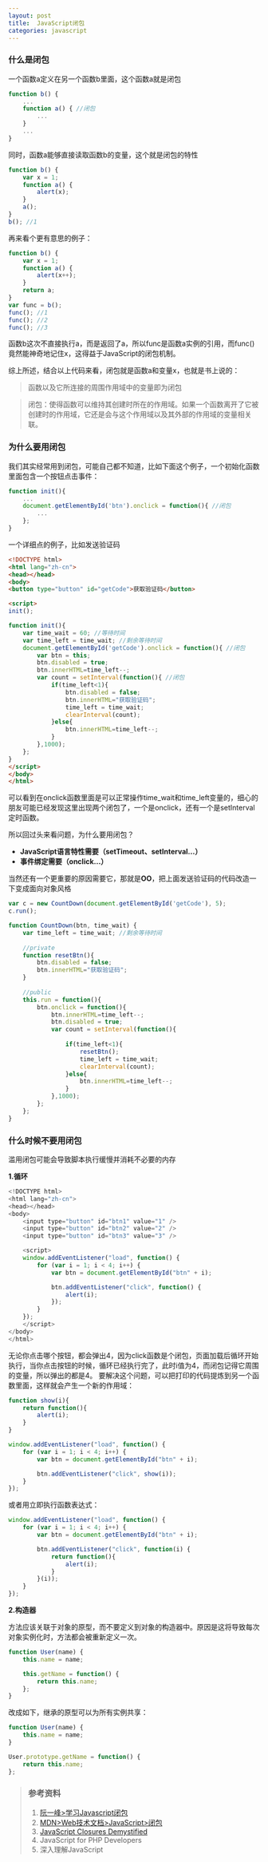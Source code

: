 ```yaml
---
layout: post
title:  JavaScript闭包
categories: javascript
---
```


### 什么是闭包
一个函数a定义在另一个函数b里面，这个函数a就是闭包

```javascript
function b() {
    ...
    function a() { //闭包
        ...
    }
    ...
}
```

同时，函数a能够直接读取函数b的变量，这个就是闭包的特性
```javascript
function b() {
    var x = 1;
    function a() {
        alert(x);
    }
    a();
}
b(); //1
```

再来看个更有意思的例子：
```javascript
function b() {
    var x = 1;
    function a() {
        alert(x++);
    }
    return a;
}
var func = b();
func(); //1
func(); //2
func(); //3
```
函数b这次不直接执行a，而是返回了a，所以func是函数a实例的引用，而func()竟然能神奇地记住x，这得益于JavaScript的闭包机制。

综上所述，结合以上代码来看，闭包就是函数a和变量x，也就是书上说的：
> 函数以及它所连接的周围作用域中的变量即为闭包

> 闭包：使得函数可以维持其创建时所在的作用域。如果一个函数离开了它被创建时的作用域，它还是会与这个作用域以及其外部的作用域的变量相关联。

### 为什么要用闭包

我们其实经常用到闭包，可能自己都不知道，比如下面这个例子，一个初始化函数里面包含一个按钮点击事件：
```javascript
function init(){
    ...
    document.getElementById('btn').onclick = function(){ //闭包
        ...
    };
}
```

一个详细点的例子，比如发送验证码
```html
<!DOCTYPE html>
<html lang="zh-cn">
<head></head>
<body>
<button type="button" id="getCode">获取验证码</button>

<script>
init();

function init(){
    var time_wait = 60; //等待时间
    var time_left = time_wait; //剩余等待时间
    document.getElementById('getCode').onclick = function(){ //闭包
        var btn = this;
        btn.disabled = true;
        btn.innerHTML=time_left--;
        var count = setInterval(function(){ //闭包
            if(time_left<1){
                btn.disabled = false;
                btn.innerHTML="获取验证码";
                time_left = time_wait;
                clearInterval(count);
            }else{
                btn.innerHTML=time_left--;
            }
        },1000);
    };
}
</script>
</body>
</html>
```
可以看到在onclick函数里面是可以正常操作time_wait和time_left变量的，细心的朋友可能已经发现这里出现两个闭包了，一个是onclick，还有一个是setInterval定时函数。

所以回过头来看问题，为什么要用闭包？
- **JavaScript语言特性需要（setTimeout、setInterval...）**
- **事件绑定需要（onclick...）**

当然还有一个更重要的原因需要它，那就是**OO**，把上面发送验证码的代码改造一下变成面向对象风格
```javascript
var c = new CountDown(document.getElementById('getCode'), 5);
c.run();

function CountDown(btn, time_wait) {
    var time_left = time_wait; //剩余等待时间
    
    //private
    function resetBtn(){
        btn.disabled = false;
        btn.innerHTML="获取验证码";
    }
    
    //public
    this.run = function(){
        btn.onclick = function(){
            btn.innerHTML=time_left--;
            btn.disabled = true;
            var count = setInterval(function(){
                
                if(time_left<1){
                    resetBtn();
                    time_left = time_wait;
                    clearInterval(count);
                }else{
                    btn.innerHTML=time_left--;
                }
            },1000);
        };
    };
}
```

### 什么时候不要用闭包
滥用闭包可能会导致脚本执行缓慢并消耗不必要的内存

**1.循环**

```javascript
<!DOCTYPE html>
<html lang="zh-cn">
<head></head>
<body>
    <input type="button" id="btn1" value="1" />
    <input type="button" id="btn2" value="2" />
    <input type="button" id="btn3" value="3" />

    <script>
    window.addEventListener("load", function() {
        for (var i = 1; i < 4; i++) {
            var btn = document.getElementById("btn" + i);

            btn.addEventListener("click", function() {
                alert(i);
            });
        }
    });
    </script>
</body>
</html>
```
无论你点击哪个按钮，都会弹出4，因为click函数是个闭包，页面加载后循环开始执行，当你点击按钮的时候，循环已经执行完了，此时i值为4，而闭包记得它周围的变量，所以弹出的都是4。
要解决这个问题，可以把打印的代码提炼到另一个函数里面，这样就会产生一个新的作用域：
```javascript
function show(i){
    return function(){
        alert(i);
    }
}

window.addEventListener("load", function() {
    for (var i = 1; i < 4; i++) {
        var btn = document.getElementById("btn" + i);

        btn.addEventListener("click", show(i));
    }
});
```
或者用立即执行函数表达式：
```javascript
window.addEventListener("load", function() {
    for (var i = 1; i < 4; i++) {
        var btn = document.getElementById("btn" + i);

        btn.addEventListener("click", function(i) {
            return function(){
                alert(i);
            }
        }(i));
    }
});
```

**2.构造器**

方法应该关联于对象的原型，而不要定义到对象的构造器中。原因是这将导致每次对象实例化时，方法都会被重新定义一次。
```javascript
function User(name) {
    this.name = name;

    this.getName = function() {
        return this.name;
    };
}
```
改成如下，继承的原型可以为所有实例共享：
```javascript
function User(name) {
    this.name = name;
}

User.prototype.getName = function() {
    return this.name;
};
```


> ### 参考资料
> 
> 1.   [阮一峰>学习Javascript闭包](http://www.ruanyifeng.com/blog/2009/08/learning_javascript_closures.html)
> 2.   [MDN>Web技术文档>JavaScript>闭包](https://developer.mozilla.org/zh-CN/docs/Web/JavaScript/Closures)
> 3.   [JavaScript Closures Demystified](https://www.sitepoint.com/javascript-closures-demystified/)
> 4.   JavaScript for PHP Developers
> 5.   深入理解JavaScript